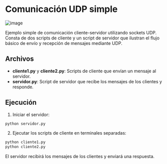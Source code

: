 # Comunicación UDP simple

![image](https://img.shields.io/badge/Python-FFD43B?style=for-the-badge&logo=python&logoColor=blue)

Ejemplo simple de comunicación cliente-servidor utilizando sockets UDP. Consta de dos scripts de cliente y un script de servidor que ilustran el flujo básico de envío y recepción de mensajes mediante UDP.

## Archivos

- **cliente1.py** y **cliente2.py**: Scripts de cliente que envían un mensaje al servidor.
- **servidor.py**: Script de servidor que recibe los mensajes de los clientes y responde.

## Ejecución

1. Iniciar el servidor:

```bash
python servidor.py
```

2. Ejecutar los scripts de cliente en terminales separadas:

```bash
python cliente1.py
python cliente2.py
```

El servidor recibirá los mensajes de los clientes y enviará una respuesta.
